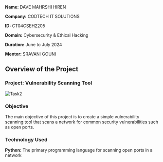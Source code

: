 **Name:** DAVE MAHRSHI HIREN

**Company:** CODTECH IT SOLUTIONS

**ID:** CT04CSEH2205

**Domain:** Cybersecurity & Ethical Hacking

**Duration:** June to July 2024

**Mentor:** SRAVANI GOUNI

## Overview of the Project

### Project: Vulnerability Scanning Tool
![Task2](https://github.com/user-attachments/assets/4d1c74e1-8dff-4361-bf38-f826503a5788)



### Objective
The main objective of this project is to create a simple vulnerability scanning tool that scans a network for common security vulnerabilities such as open ports.


### Technology Used
**Python:** The primary programming language for scanning open ports in a network
